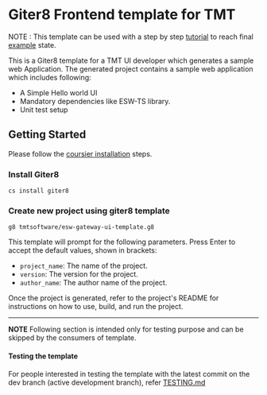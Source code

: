 # Giter8 Frontend template for TMT

NOTE : This template can be used with a step by step [tutorial](https://tmtsoftware.github.io/esw-ui-example/0.1.0-SNAPSHOT/index.html) to reach final [example](https://github.com/tmtsoftware/esw-ui-example) state.

This is a Giter8 template for a TMT UI developer which generates a sample web Application.
The generated project contains a sample web application which includes following:

- A Simple Hello world UI
- Mandatory dependencies like ESW-TS library.
- Unit test setup

## Getting Started

Please follow the [coursier installation](https://get-coursier.io/docs/cli-installation) steps.

### Install Giter8

`cs install giter8`

### Create new project using giter8 template

`g8 tmtsoftware/esw-gateway-ui-template.g8`

This template will prompt for the following parameters. Press Enter to accept the default values, shown in brackets:

- `project_name`: The name of the project.
- `version`: The version for the project.
- `author_name`: The author name of the project.

Once the project is generated, refer to the project's README for instructions on how to use, build, and run the project.

---
**NOTE**
Following section is intended only for testing purpose and can be skipped by the consumers of template.

#### Testing the template

For people interested in testing the template with the latest commit on the dev branch (active development branch), refer [TESTING.md](TESTING.md)
